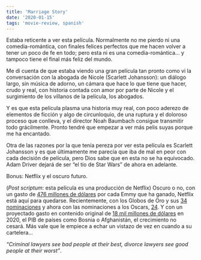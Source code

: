```yaml
---
title: 'Marriage Story'
date: '2020-01-15'
tags: 'movie-review, spanish'
---
```


Estaba reticente a ver esta película. Normalmente no me pierdo ni una comedia-romántica, con finales felices perfectos que me hacen volver a tener un poco de fe en todo; pero esta ni es una comedia-romántica... y tampoco tiene el final más feliz del mundo.

Me di cuenta de que estaba viendo una gran película tan pronto como vi la conversación con la abogada de Nicole (Scarlett Johansson): un diálogo largo, sin música de adorno, un cámara que hace lo que tiene que hacer, crudo y real, con historia contada con amor por parte de Nicole y el surgimiento de los villanos de la película, los abogados.

Y es que esta película plasma una historia muy real, con poco aderezo de elementos de ficción y algo de circunloquio, de una ruptura y el doloroso proceso que conlleva, y el director Noah Baumbach consigue transmitir todo grácilmente. Pronto tendré que empezar a ver más pelis suyas porque me ha encantado.

Otra de las razones por la que tenía pereza por ver esta película es Scarlett Johansson y es que últimamente me parecía que iba de mal en peor con cada decisión de película, pero Dios sabe que en esta no se ha equivocado. Adam Driver dejará de ser “el tío de Star Wars” de ahora en adelante.

Bonus: Netflix y el oscuro futuro.

(*Post scriptum*: esta película es una producción de Netflix)
Oscuro o no, con un gasto de [476 millones de dólares](https://www.profgalloway.com/stream-on) por  cada Emmy que ha ganado, Netflix está aquí para quedarse. Recientemente, con los Globos de Oro y sus [34 nominaciones](https://www.engadget.com/2020/01/06/netflix-only-won-two-golden-globes-34-nominations/?guccounter=1&guce_referrer=aHR0cHM6Ly93d3cuZ29vZ2xlLmVzLw&guce_referrer_sig=AQAAAEgqO3wr6oKQEaeVRDSgydahgrUCgWAZbVkOQb01xbAEmplnasL5ks2mlDFE1GJi0HYtmTfpIuagD_ZW58r4xP6wtTq7IgQ415abMCj2fHj1MjyqViWEx5kXZMtMnW3Ce_VrVvUBAXeqtcQJTxTzQKZX4rrF-rUH4Fz6jA-qCR3M) y ahora con las nominaciones a los Oscars, [24](https://slate.com/culture/2020/01/oscar-nominations-2020-by-studio-and-movie-netflix.html).  Y con un proyectado gasto en contenido original de [18 mil millones de dólares](https://www.google.es/url?sa=t&rct=j&q=&esrc=s&source=web&cd=6&ved=2ahUKEwjHxu2xpIXnAhUMLBoKHZNpAOEQFjAFegQIBxAB&url=https%3A%2F%2Fwww.fastcompany.com%2F90410798%2Fnetflix-spent-an-estimated-15-billion-on-original-content-in-2019-ahead-of-disney-and-apple-tvs-launches&usg=AOvVaw3VAZ74Zzc_Rtr8CA0z9XOp) en 2020, el PIB de países como Bosnia o Afghanistán, el crecimiento no cesará. Más vale que le empiece a echar un vistazo de vez en cuando a su cartelera...

*“Criminal lawyers see bad people at their best, divorce lawyers see good people at their worst”*.